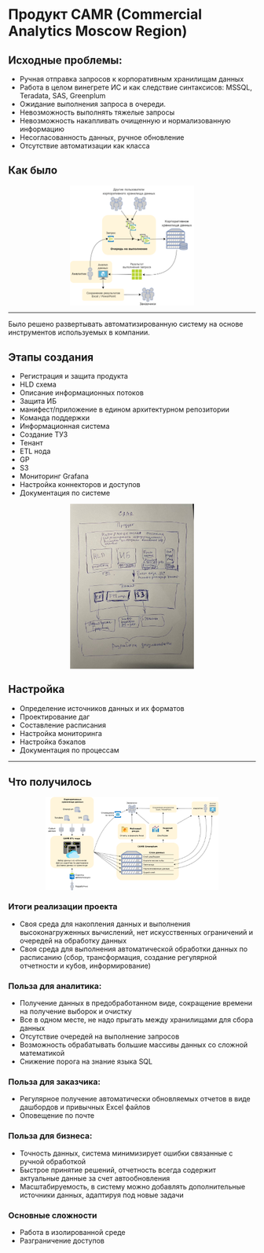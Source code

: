 # Продукт CAMR (Commercial Analytics Moscow Region)

## Исходные проблемы:
- Ручная отправка запросов к корпоративным хранилищам данных
- Работа в целом винегрете ИС и как следствие синтаксисов: MSSQL, Teradata, SAS, Greenplum
- Ожидание выполнения запроса в очереди.
- Невозможность выполнять тяжелые запросы
- Невозможность накапливать очищенную и нормализованную информацию
- Несогласованность данных, ручное обновление
- Отсутствие автоматизации как класса


## Как было

<img src="data/camr_diag_as_is.png" width="50%" style="display: block; margin: auto;">

-----

Было решено развертывать автоматизированную систему на основе инструментов используемых в компании. 

## Этапы создания
- Регистрация и защита продукта
- HLD схема
- Описание информационных потоков
- Защита ИБ
- манифест/приложение в едином архитектурном репозитории
- Команда поддержки
- Информационная система
- Создание ТУЗ
- Тенант
- ETL нода
- GP
- S3
- Мониторинг Grafana
- Настройка коннекторов и доступов
- Документация по системе
 
<img src="data/step_camr_sketch.jpg" width="50%" style="display: block; margin: auto;">


## Настройка
- Определение источников данных и их форматов
- Проектирование даг
- Составление расписания
- Настройка мониторинга
- Настройка бэкапов
- Документация по процессам

-----

## Что получилось

<img src="data/camr_diag_to_be.png" width="70%" style="display: block; margin: auto;">

### Итоги реализации проекта
- Своя среда для накопления данных и выполнения высоконагруженных вычислений, нет искусственных ограничений и очередей на обработку данных
- Своя среда для выполнения автоматической обработки данных по расписанию (сбор, трансформация, создание регулярной отчетности и кубов, информирование)
 
 
### Польза для аналитика:
- Получение данных в предобработанном виде, сокращение времени на получение выборок и очистку
- Все в одном месте, не надо прыгать между хранилищами для сбора данных
- Отсутствие очередей на выполнение запросов
- Возможность обрабатывать большие массивы данных со сложной математикой
- Снижение порога на знание языка SQL 
 
### Польза для заказчика:
- Регулярное получение автоматически обновляемых отчетов в виде дашбордов и привычных Excel файлов
- Оповещение по почте
 
### Польза для бизнеса:
- Точность данных, система минимизирует ошибки связанные с ручной обработкой
- Быстрое принятие решений, отчетность всегда содержит актуальные данные за счет автообновления
- Масштабируемость, в систему можно добавлять дополнительные источники данных, адаптируя под новые задачи

### Основные сложности
- Работа в изолированной среде
- Разграничение доступов
